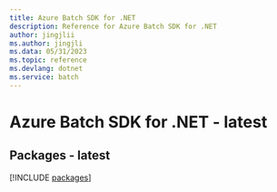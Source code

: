 ```yaml
---
title: Azure Batch SDK for .NET
description: Reference for Azure Batch SDK for .NET
author: jingjlii
ms.author: jingjli
ms.data: 05/31/2023
ms.topic: reference
ms.devlang: dotnet
ms.service: batch
---
```

# Azure Batch SDK for .NET - latest
## Packages - latest
[!INCLUDE [packages](batch-index.md)]